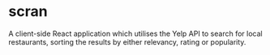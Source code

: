 # scran

A client-side React application which utilises the Yelp API to search for local restaurants, sorting the results by either relevancy, rating or popularity.